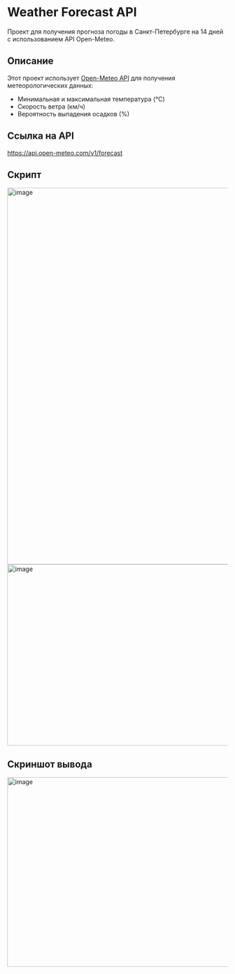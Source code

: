# Weather Forecast API

Проект для получения прогноза погоды в Санкт-Петербурге на 14 дней с использованием API Open-Meteo.

## Описание

Этот проект использует [Open-Meteo API](https://open-meteo.com/) для получения метеорологических данных:
- Минимальная и максимальная температура (°C)
- Скорость ветра (км/ч)
- Вероятность выпадения осадков (%)

## Ссылка на API
https://api.open-meteo.com/v1/forecast

## Скрипт
<img width="1065" height="860" alt="image" src="https://github.com/user-attachments/assets/744b00ac-9692-4700-bd57-ef2a7918db01" />
<img width="1066" height="414" alt="image" src="https://github.com/user-attachments/assets/96854ab2-b892-4cbd-b6ae-2a18c90c9372" />

## Скриншот вывода
<img width="1386" height="433" alt="image" src="https://github.com/user-attachments/assets/0be5e10d-3542-4326-9784-d03ac7110d83" />
